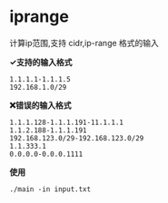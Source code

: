 # iprange

计算ip范围,支持 cidr,ip-range 格式的输入

**✓支持的输入格式**
```
1.1.1.1-1.1.1.5
192.168.1.0/29
```

**❌错误的输入格式**
```
1.1.1.128-1.1.1.191-11.1.1.1
1.1.2.188-1.1.1.191
192.168.123.0/29-192.168.123.0/29
1.1.333.1
0.0.0.0-0.0.0.1111
```

**使用**
```
./main -in input.txt
```
